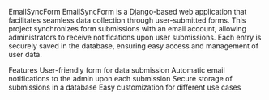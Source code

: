 EmailSyncForm
EmailSyncForm is a Django-based web application that facilitates seamless data collection through user-submitted forms. This project synchronizes form submissions with an email account, allowing administrators to receive notifications upon user submissions. Each entry is securely saved in the database, ensuring easy access and management of user data.

Features
User-friendly form for data submission
Automatic email notifications to the admin upon each submission
Secure storage of submissions in a database
Easy customization for different use cases
